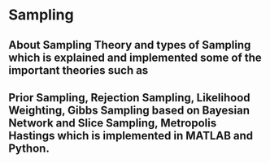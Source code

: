 # Sampling
## About Sampling Theory and types of Sampling which is explained and implemented some of the important theories such as 
## Prior Sampling, Rejection Sampling, Likelihood Weighting, Gibbs Sampling based on Bayesian Network and Slice Sampling, Metropolis Hastings which is implemented in MATLAB and Python.
